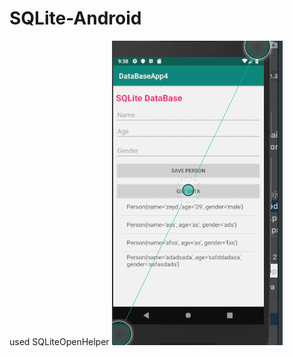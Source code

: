 # SQLite-Android
used SQLiteOpenHelper
![images](https://github.com/assemalturifi/SQLite-Android/blob/master/Screen%20Shot%202019-01-25%20at%209.38.49%20PM.png)
